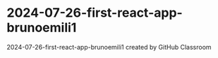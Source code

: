 # 2024-07-26-first-react-app-brunoemili1
2024-07-26-first-react-app-brunoemili1 created by GitHub Classroom
